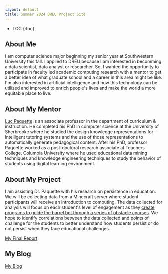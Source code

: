 ```yaml
---
layout: default
title: Summer 2024 DREU Project Site
---
```


* TOC
{:toc}

## About Me

I am computer science major beginning my senior year at Southwestern University this fall. I applied to DREU because I am interested in becomming a data scientist, data analyst or researcher. So, I wanted the opportunity to participate in faculty led academic computing research with a mentor to get a better idea of what graduate school and a career in this area might be like. I'm also interested in artificial intelligence and how this technology can be utilized and improved to enrich people's lives and make the world a more equitable place to live.

## About My Mentor

[Luc Paquette](https://education.illinois.edu/profile/luc-paquette) is an associate professor in the department of curriculum & instruction. He completed his PhD in computer science at the University of Sherbrooke where he studied the design knowledge representations for intelligent tutoring systems and the use of those representations to automatically generate pedagogical content. After his PhD, professor Paquette worked as a post-doctoral research associate at Teachers College, Columbia University where he used educational data mining techniques and knowledge engineering techniques to study the behavior of students using digital learning environment.

## About My Project

I am assisting Dr. Paquette with his research on persistence in education. We will be collecting data from a Minecraft server where student participants will receive an introduction to computing. The data collected for analysis will focus on each student's level of engagement as they [create programs to guide the barrel bot through a series of obstacle courses](https://youtu.be/7PEeWMxOHKM?si=4hsWnwkE4zKcu_JX). We hope to identify correlations between the data collected and points of challenge for the students to better understand how students persist or do not persist when they face educational challenges.

[My Final Report](files/finalreport.pdf)

## My Blog

[My Blog](blog.html)
